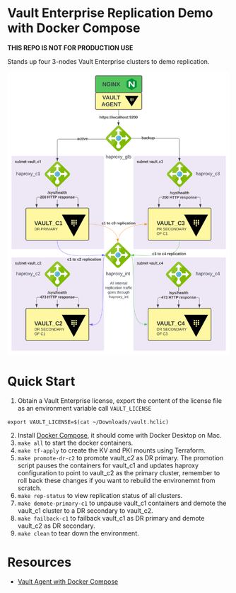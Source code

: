 # Vault Enterprise Replication Demo with Docker Compose

**THIS REPO IS NOT FOR PRODUCTION USE**

Stands up four 3-nodes Vault Enterprise clusters to demo replication.

![Vault Enterprise Replication Architecture](assets/vault_replication_arch.svg)

# Quick Start
1. Obtain a Vault Enterprise license, export the content of the license file as an environment variable call `VAULT_LICENSE`
```shell
export VAULT_LICENSE=$(cat ~/Downloads/vault.hclic)
```
2. Install [Docker Compose](https://docs.docker.com/compose/install/#install-compose), it should come with Docker Desktop on Mac.
3. `make all` to start the docker containers.
4. `make tf-apply` to create the KV and PKI mounts using Terraform.
5. `make promote-dr-c2` to promote vault_c2 as DR primary. The promotion script pauses the containers for vault_c1 and 
    updates haproxy configuration to point to vault_c2 as the primary cluster, remember to roll back these changes 
    if you want to rebuild the environemnt from scratch. 
6. `make rep-status` to view replication status of all clusters.
7. `make demote-primary-c1` to unpause vault_c1 containers and demote the vault_c1 cluster to a DR secondary to vault_c2.
8. `make failback-c1` to failback vault_c1 as DR primary and demote vault_c2 as DR secondary.
9. `make clean` to tear down the environment.

# Resources

- [Vault Agent with Docker Compose](https://gitlab.com/kawsark/vault-agent-docker/)